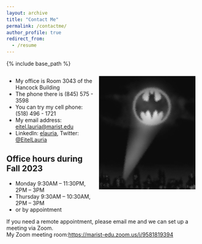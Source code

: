 ```yaml
---
layout: archive
title: "Contact Me"
permalink: /contactme/
author_profile: true
redirect_from:
  - /resume
---
```


{% include base_path %}
<div style="display: flex; flex-wrap: wrap;">
  <div style="flex: 1;">
    <img src="/images/batsignal.png" alt="Contact Me" style="width: 50%; float: right; max-width: 100%; height: auto; margin: 10px;"/>
    <ul>
 	<li>My office is Room 3043 of the Hancock Building</li>
 	<li>The phone there is (845) 575 - 3598</li>
 	<li>You can try my cell phone: (518) 496 - 1721</li>
 	<li>My email address: <a href="mailto:eitel.lauria@marist.edu">eitel.lauria@marist.edu</a></li>
 	<li>LinkedIn: <a href="https://www.linkedin.com/in/elauria/">elauria</a>, Twitter: <a href="https://twitter.com/eitellauria">@EitelLauria</a></li>
    </ul>
	<h2>Office hours during Fall 2023</h2>
	<ul>
 	<li>Monday 9:30AM – 11:30PM, 2PM – 3PM</li>
 	<li> Thursday 9:30AM – 10:30AM, 2PM – 3PM</li>
 	<li>or by appointment</li>
	</ul>
	If you need a remote appointment, please email me and we can set up a meeting via Zoom.<br>
    My Zoom meeting room:<a href="https://marist-edu.zoom.us/j/9581819394">https://marist-edu.zoom.us/j/9581819394</a>
  </div>
</div>


